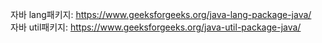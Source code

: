 자바 lang패키지: https://www.geeksforgeeks.org/java-lang-package-java/  
자바 util패키지: https://www.geeksforgeeks.org/java-util-package-java/   
